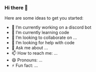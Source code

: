 ### Hi there 👋

Here are some ideas to get you started:

- 🔭 I’m currently working on a discord bot
- 🌱 I’m currently learning code
- 👯 I’m looking to collaborate on ...
- 🤔 I’m looking for help with code
- 💬 Ask me about ... 
- 📫 How to reach me: ...
- 😄 Pronouns: ...
- ⚡ Fun fact: ...


